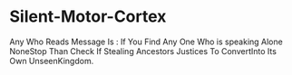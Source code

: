 # Silent-Motor-Cortex
Any Who Reads Message Is : If You Find Any One Who is speaking Alone NoneStop Than Check If Stealing Ancestors Justices To ConvertInto Its Own UnseenKingdom.
